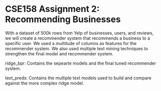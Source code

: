 # CSE158 Assignment 2: Recommending Businesses

With a dataset of 500k rows from Yelp of businesses, users, and reviews, we will create a recommender system that recommends a business to a specific user. 
We used a multitude of columns as features for the recommender system. We also used multiple text mining techniques to strengthen the final model and recommender system. 

ridge_bpr: Contains the sepearte models and the final tuned recommender system.

text_preds: Contains the multiple text models used to build and compare against the more complex ridge model.
